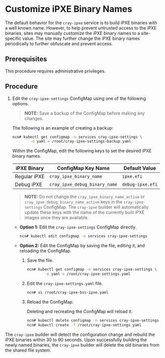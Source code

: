 # Customize iPXE Binary Names

The default behavior for the `cray-ipxe` service is to build iPXE binaries with a well known name. However, to help
prevent untrusted access to the iPXE binaries, sites may manually customize the iPXE binary names to a site-specific
value. The site may further change the iPXE binary names periodically to further obfuscate and prevent access.

## Prerequisites

This procedure requires administrative privileges.

## Procedure

1. Edit the `cray-ipxe-settings` ConfigMap using one of the following options.

   > **NOTE:** Save a backup of the ConfigMap before making any changes.

   The following is an example of creating a backup:

    ```bash
    ncn# kubectl get configmap -n services cray-ipxe-settings \
            -o yaml > /root/cray-ipxe-settings-backup.yaml
    ```

   Within the ConfigMap, edit the following keys to set the desired iPXE binary names.

   | iPXE Binary | ConfigMap Key Name          | Default Value |
   | --- | --- | --- |
   | Regular iPXE | `cray_ipxe_binary_name` | `ipxe.efi` |
   | Debug iPXE | `cray_ipxe_debug_binary_name` | `debug-ipxe.efi` |

   > **NOTE:** Do not change the `cray_ipxe_binary_name_active` or
   `cray_ipxe_debug_binary_name_active` keys in the
   `cray-ipxe-settings` ConfigMap. The `cray-ipxe` builder will automatically update these keys with the name of the currently built iPXE images once they are available.

    - **Option 1:** Edit the `cray-ipxe-settings` ConfigMap directly.

      ```bash
      ncn# kubectl edit configmap -n services cray-ipxe-settings
      ```

    - **Option 2:** Edit the ConfigMap by saving the file, editing it, and reloading the ConfigMap.
        1. Save the file.

           ```bash
           ncn# kubectl get configmap -n services cray-ipxe-settings \
                   -o yaml > /root/cray-ipxe-settings.yaml
           ```

        2. Edit the `cray-ipxe-settings.yaml` file.

           ```bash
           ncn# vi /root/cray-ipxe-bss-ipxe.yaml
           ```

        3. Reload the ConfigMap.

           Deleting and recreating the ConfigMap will reload it.

           ```bash
           ncn# kubectl delete configmap -n services cray-ipxe-settings
           ncn# kubectl create -f /root/cray-ipxe-settings.yaml
           ```

The `cray-ipxe` builder will detect the configuration change and rebuild the iPXE binaries within 30 to 90 seconds. Upon
successfully building the newly named binaries, the `cray-ipxe` builder will delete the old binaries from the shared file
system.
